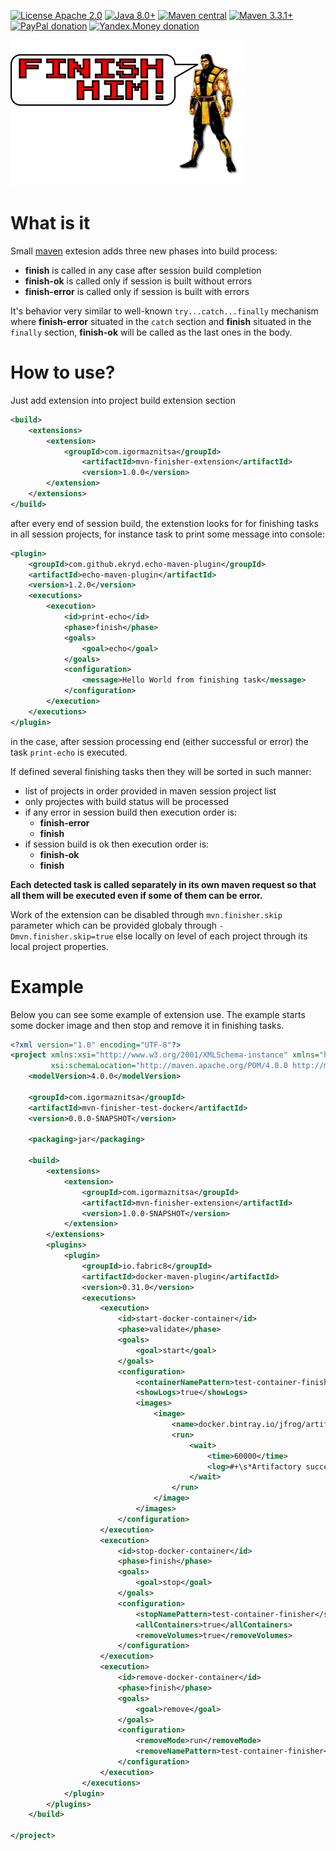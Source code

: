[![License Apache 2.0](https://img.shields.io/badge/license-Apache%20License%202.0-green.svg)](http://www.apache.org/licenses/LICENSE-2.0)
[![Java 8.0+](https://img.shields.io/badge/java-8.0%2b-green.svg)](http://www.oracle.com/technetwork/java/javase/downloads/index.html)
[![Maven central](https://maven-badges.herokuapp.com/maven-central/com.igormaznitsa/mvn-finisher-extension/badge.svg)](http://search.maven.org/#artifactdetails|com.igormaznitsa|mvn-finisher-extension|1.0.0|jar)
[![Maven 3.3.1+](https://img.shields.io/badge/maven-3.3.1%2b-green.svg)](https://maven.apache.org/)
[![PayPal donation](https://img.shields.io/badge/donation-PayPal-red.svg)](https://www.paypal.com/cgi-bin/webscr?cmd=_s-xclick&hosted_button_id=AHWJHJFBAWGL2)
[![Yandex.Money donation](https://img.shields.io/badge/donation-Я.деньги-yellow.svg)](http://yasobe.ru/na/iamoss)

![banner](./assertions/banner.png)

# What is it
Small [maven](https://maven.apache.org/) extesion adds three new phases into build process:
 - __finish__ is called in any case after session build completion
 - __finish-ok__ is called only if session is built without errors
 - __finish-error__ is called only if session is built with errors
 
 It's behavior very similar to well-known `try...catch...finally` mechanism where __finish-error__ situated in the `catch` section and __finish__ situated in the `finally` section, __finish-ok__ will be called as the last ones in the body.
 
 # How to use?
 Just add extension into project build extension section
```xml
<build>
    <extensions>
        <extension>
            <groupId>com.igormaznitsa</groupId>
                <artifactId>mvn-finisher-extension</artifactId>
                <version>1.0.0</version>
        </extension>
    </extensions>
</build>
```
after every end of session build, the extenstion looks for for finishing tasks in all session projects, for instance task to print some message into console:
```xml
<plugin>
    <groupId>com.github.ekryd.echo-maven-plugin</groupId>
    <artifactId>echo-maven-plugin</artifactId>
    <version>1.2.0</version>
    <executions>
        <execution>
            <id>print-echo</id>
            <phase>finish</phase>
            <goals>
                <goal>echo</goal>
            </goals>
            <configuration>
                <message>Hello World from finishing task</message>
            </configuration>
        </execution>
    </executions>
</plugin>
```
in the case, after session processing end (either successful or error) the task `print-echo` is executed.

If defined several finishing tasks then they will be sorted in such manner:
- list of projects in order provided in maven session project list
- only projectes with build status will be processed 
- if any error in session build then execution order is:
  - __finish-error__
  - __finish__
- if session build is ok then execution order is:
  - __finish-ok__
  - __finish__
  
__Each detected task is called separately in its own maven request so that all them will be executed even if some of them can be error.__

Work of the extension can be disabled through `mvn.finisher.skip` parameter which can be provided globaly through `-Dmvn.finisher.skip=true` else locally on level of each project through its local project properties.

# Example
Below you can see some example of extension use. The example starts some docker image and then stop and remove it in finishing tasks.
```xml
<?xml version="1.0" encoding="UTF-8"?>
<project xmlns:xsi="http://www.w3.org/2001/XMLSchema-instance" xmlns="http://maven.apache.org/POM/4.0.0"
         xsi:schemaLocation="http://maven.apache.org/POM/4.0.0 http://maven.apache.org/xsd/maven-4.0.0.xsd">
    <modelVersion>4.0.0</modelVersion>

    <groupId>com.igormaznitsa</groupId>
    <artifactId>mvn-finisher-test-docker</artifactId>
    <version>0.0.0-SNAPSHOT</version>

    <packaging>jar</packaging>

    <build>
        <extensions>
            <extension>
                <groupId>com.igormaznitsa</groupId>
                <artifactId>mvn-finisher-extension</artifactId>
                <version>1.0.0-SNAPSHOT</version>
            </extension>
        </extensions>
        <plugins>
            <plugin>
                <groupId>io.fabric8</groupId>
                <artifactId>docker-maven-plugin</artifactId>
                <version>0.31.0</version>
                <executions>
                    <execution>
                        <id>start-docker-container</id>
                        <phase>validate</phase>
                        <goals>
                            <goal>start</goal>
                        </goals>
                        <configuration>
                            <containerNamePattern>test-container-finisher</containerNamePattern>
                            <showLogs>true</showLogs>
                            <images>
                                <image>
                                    <name>docker.bintray.io/jfrog/artifactory-oss:latest</name>
                                    <run>
                                        <wait>
                                            <time>60000</time>
                                            <log>#+\s*Artifactory successfully started \([0-9.]+ seconds\)\s*#+</log>
                                        </wait>
                                    </run>
                                </image>
                            </images>
                        </configuration>
                    </execution>
                    <execution>
                        <id>stop-docker-container</id>
                        <phase>finish</phase>
                        <goals>
                            <goal>stop</goal>
                        </goals>
                        <configuration>
                            <stopNamePattern>test-container-finisher</stopNamePattern>
                            <allContainers>true</allContainers>
                            <removeVolumes>true</removeVolumes>
                        </configuration>
                    </execution>
                    <execution>
                        <id>remove-docker-container</id>
                        <phase>finish</phase>
                        <goals>
                            <goal>remove</goal>
                        </goals>
                        <configuration>
                            <removeMode>run</removeMode>
                            <removeNamePattern>test-container-finisher</removeNamePattern>
                        </configuration>
                    </execution>
                </executions>
            </plugin>
        </plugins>
    </build>

</project>

```
